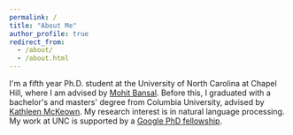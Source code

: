 ```yaml
---
permalink: /
title: "About Me"
author_profile: true
redirect_from: 
  - /about/
  - /about.html
---
```


I'm a fifth year Ph.D. student at the University of North Carolina at Chapel Hill, where I am advised by [Mohit Bansal](http://www.cs.unc.edu/~mbansal/). Before this, I graduated with a bachelor's and masters' degree from Columbia University, advised by [Kathleen McKeown](http://www.cs.columbia.edu/~kathy/). My research interest is in natural language processing. My work at UNC is supported by a [Google PhD fellowship](https://research.google/programs-and-events/phd-fellowship/).
